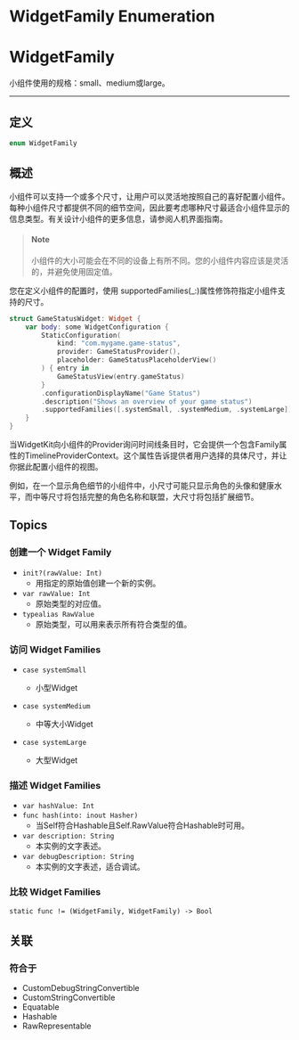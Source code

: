 # WidgetFamily Enumeration

# WidgetFamily

小组件使用的规格：small、medium或large。

****

## 定义

```swift
enum WidgetFamily
```

## 概述

小组件可以支持一个或多个尺寸，让用户可以灵活地按照自己的喜好配置小组件。每种小组件尺寸都提供不同的细节空间，因此要考虑哪种尺寸最适合小组件显示的信息类型。有关设计小组件的更多信息，请参阅人机界面指南。

> #### Note
>
> 小组件的大小可能会在不同的设备上有所不同。您的小组件内容应该是灵活的，并避免使用固定值。

您在定义小组件的配置时，使用 supportedFamilies(_:)属性修饰符指定小组件支持的尺寸。

```swift
struct GameStatusWidget: Widget {
    var body: some WidgetConfiguration {
        StaticConfiguration(
            kind: "com.mygame.game-status",
            provider: GameStatusProvider(),
            placeholder: GameStatusPlaceholderView()
        ) { entry in
            GameStatusView(entry.gameStatus)
        }
        .configurationDisplayName("Game Status")
        .description("Shows an overview of your game status")
        .supportedFamilies([.systemSmall, .systemMedium, .systemLarge])
    }
}
```

当WidgetKit向小组件的Provider询问时间线条目时，它会提供一个包含Family属性的TimelineProviderContext。这个属性告诉提供者用户选择的具体尺寸，并让你据此配置小组件的视图。

例如，在一个显示角色细节的小组件中，小尺寸可能只显示角色的头像和健康水平，而中等尺寸将包括完整的角色名称和联盟，大尺寸将包括扩展细节。

## Topics

### 创建一个 Widget Family

- `init?(rawValue: Int)`
  - 用指定的原始值创建一个新的实例。
- `var rawValue: Int`
  - 原始类型的对应值。
- `typealias RawValue`
  - 原始类型，可以用来表示所有符合类型的值。

### 访问 Widget Families

- `case systemSmall`
  - 小型Widget

- `case systemMedium`
  - 中等大小Widget

- `case systemLarge`
  - 大型Widget

### 描述 Widget Families

- `var hashValue: Int`
- `func hash(into: inout Hasher)`
  - 当Self符合Hashable且Self.RawValue符合Hashable时可用。
- `var description: String`
  - 本实例的文字表述。
- `var debugDescription: String`
  - 本实例的文字表述，适合调试。

### 比较 Widget Families

`static func != (WidgetFamily, WidgetFamily) -> Bool`

## 关联

### 符合于

- CustomDebugStringConvertible
- CustomStringConvertible
- Equatable
- Hashable
- RawRepresentable